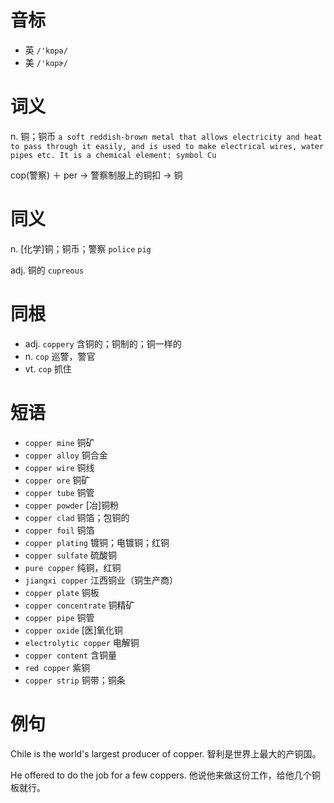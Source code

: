 # 音标

- 英 `/'kɒpə/`
- 美 `/'kɑpɚ/`

# 词义

n. 铜；铜币
`a soft reddish-brown metal that allows electricity and heat to pass through it easily, and is used to make electrical wires, water pipes etc. It is a chemical element: symbol Cu`



cop(警察) ＋ per → 警察制服上的铜扣 → 铜

# 同义

n. [化学]铜；铜币；警察
`police` `pig`

adj. 铜的
`cupreous`

# 同根

- adj. `coppery` 含铜的；铜制的；铜一样的
- n. `cop` 巡警，警官
- vt. `cop` 抓住

# 短语

- `copper mine` 铜矿
- `copper alloy` 铜合金
- `copper wire` 铜线
- `copper ore` 铜矿
- `copper tube` 铜管
- `copper powder` [冶]铜粉
- `copper clad` 铜箔；包铜的
- `copper foil` 铜箔
- `copper plating` 镀铜；电镀铜；红铜
- `copper sulfate` 硫酸铜
- `pure copper` 纯铜，红铜
- `jiangxi copper` 江西铜业（铜生产商）
- `copper plate` 铜板
- `copper concentrate` 铜精矿
- `copper pipe` 铜管
- `copper oxide` [医]氧化铜
- `electrolytic copper` 电解铜
- `copper content` 含铜量
- `red copper` 紫铜
- `copper strip` 铜带；铜条

# 例句

Chile is the world's largest producer of copper.
智利是世界上最大的产铜国。

He offered to do the job for a few coppers.
他说他来做这份工作，给他几个铜板就行。


